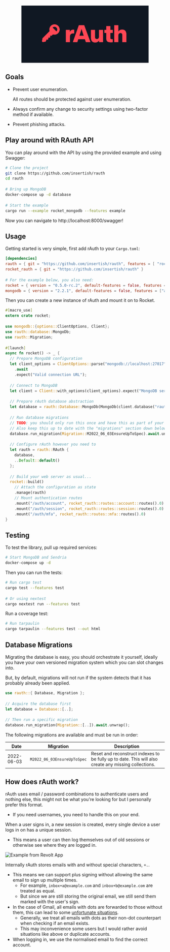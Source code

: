 <p align="center">
  <img src="assets/banner.png" height="180px" />
</p>

## Goals

- Prevent user enumeration.

  All routes should be protected against user enumeration.

- Always confirm any change to security settings using two-factor method if available.
- Prevent phishing attacks.

## Play around with RAuth API

You can play around with the API by using the provided example and using Swagger:

```bash
# Clone the project
git clone https://github.com/insertish/rauth
cd rauth

# Bring up MongoDB
docker-compose up -d database

# Start the example
cargo run --example rocket_mongodb --features example
```

Now you can navigate to http://localhost:8000/swagger!

## Usage

Getting started is very simple, first add rAuth to your `Cargo.toml`:

```toml
[dependencies]
rauth = { git = "https://github.com/insertish/rauth", features = [ "rocket_impl", "okapi_impl", "async-std-runtime", "database-mongodb" ] }
rocket_rauth = { git = "https://github.com/insertish/rauth" }

# For the example below, you also need:
rocket = { version = "0.5.0-rc.2", default-features = false, features = ["json"] }
mongodb = { version = "2.2.1", default-features = false, features = ["async-std-runtime"] }
```

Then you can create a new instance of rAuth and mount it on to Rocket.

```rust
#[macro_use]
extern crate rocket;

use mongodb::{options::ClientOptions, Client};
use rauth::database::MongoDb;
use rauth::Migration;

#[launch]
async fn rocket() -> _ {
  // Prepare MongoDB configuration
  let client_options = ClientOptions::parse("mongodb://localhost:27017")
    .await
    .expect("Valid connection URL");

  // Connect to MongoDB
  let client = Client::with_options(client_options).expect("MongoDB server");

  // Prepare rAuth database abstraction
  let database = rauth::Database::MongoDb(MongoDb(client.database("rauth")));

  // Run database migrations
  // TODO: you should only run this once and have this as part of your migrations
  // Also keep this up to date with the "migrations" section down below this one.
  database.run_migration(Migration::M2022_06_03EnsureUpToSpec).await.unwrap();

  // Configure rAuth however you need to
  let rauth = rauth::RAuth {
    database,
    ..Default::default()
  };

  // Build your web server as usual...
  rocket::build()
    // Attach the configuration as state
    .manage(rauth)
    // Mount authentication routes
    .mount("/auth/account", rocket_rauth::routes::account::routes().0)
    .mount("/auth/session", rocket_rauth::routes::session::routes().0)
    .mount("/auth/mfa", rocket_rauth::routes::mfa::routes().0)
}
```

## Testing

To test the library, pull up required services:

```bash
# Start MongoDB and Sendria
docker-compose up -d
```

Then you can run the tests:

```bash
# Run cargo test
cargo test --features test

# Or using nextest
cargo nextest run --features test
```

Run a coverage test:

```bash
# Run tarpaulin
cargo tarpaulin --features test --out html
```

## Database Migrations

Migrating the database is easy, you should orchestrate it yourself, ideally you have your own versioned migration system which you can slot changes into.

But, by default, migrations will not run if the system detects that it has probably already been applied.

```rust
use rauth::{ Database, Migration };

// Acquire the database first
let database = Database::[..];

// Then run a specific migration
database.run_migration(Migration::[..]).await.unwrap();
```

The following migrations are available and must be run in order:

| Date       | Migration                   | Description                                                                                          |
| ---------- | --------------------------- | ---------------------------------------------------------------------------------------------------- |
| 2022-06-03 | `M2022_06_03EnsureUpToSpec` | Reset and reconstruct indexes to be fully up to date. This will also create any missing collections. |

## How does rAuth work?

rAuth uses email / password combinations to authenticate users and nothing else, this might not be what you're looking for but I personally prefer this format.

- If you need usernames, you need to handle this on your end.

When a user signs in, a new session is created, every single device a user logs in on has a unique session.

- This means a user can then log themselves out of old sessions or otherwise see where they are logged in.

![Example from Revolt App](https://img.insrt.uk/xexu7/daLinuSa38.png/raw)

Internally rAuth stores emails with and without special characters, `+.`.

- This means we can support plus signing without allowing the same email to sign up multiple times.
  - For example, `inbox+a@example.com` and `inbox+b@example.com` are treated as equal.
  - But since we are still storing the original email, we still send them marked with the user's sign.
- In the case of Gmail, all emails with dots are forwarded to those without them, this can lead to some [unfortunate situations](https://jameshfisher.com/2018/04/07/the-dots-do-matter-how-to-scam-a-gmail-user/).
  - Generally, we treat all emails with dots as their non-dot counterpart when checking if an email exists.
  - This may inconvenience some users but I would rather avoid situations like above or duplicate accounts.
- When logging in, we use the normalised email to find the correct account.
